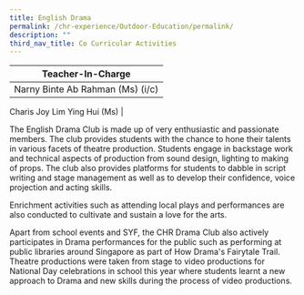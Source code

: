 ```yaml
---
title: English Drama
permalink: /chr-experience/Outdoor-Education/permalink/
description: ""
third_nav_title: Co Curricular Activities
---
```


| Teacher-In-Charge |
| -------- | 
| Narny Binte Ab Rahman (Ms) (i/c)
Charis Joy Lim Ying Hui (Ms) 
|


The English Drama Club is made up of very enthusiastic and passionate members. The club provides students with the chance to hone their talents in various facets of theatre production. Students engage in backstage work and technical aspects of production from sound design, lighting to making of props. The club also provides platforms for students to dabble in script writing and stage management as well as to develop their confidence, voice projection and acting skills.

Enrichment activities such as attending local plays and performances are also conducted to cultivate and sustain a love for the arts. 

Apart from school events and SYF, the CHR Drama Club also actively participates in Drama performances for the public such as performing at public libraries around Singapore as part of How Drama's Fairytale Trail.
Theatre productions were taken from stage to video productions for National Day celebrations in school this year where students learnt a new approach to Drama and new skills during the process of video productions.